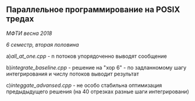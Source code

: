 ## Параллельное программирование на POSIX тредах
 _МФТИ весна 2018_
 
_6 семестр, вторая половина_

a)_all_at_one.cpp_ - n потоков упорядоченно выводят сообщение 

b)_integrate_baseline.cpp_ - решение на "хор 6" - по задланномому шагу интегрирования и числу потоков выводит результат

c)_integgate_advansed.cpp_ - не особо стабильна оптимизация предыдыдущего решения (на 40 отрезках разные шаги интегрировани)  